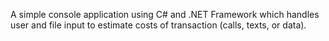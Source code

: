 A simple console application using C# and .NET Framework which handles user and file input to estimate costs of transaction (calls, texts, or data). 
